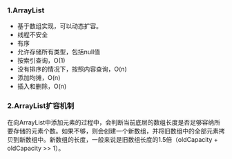 
### 1.ArrayList
- 基于数组实现，可以动态扩容。
- 线程不安全
- 有序
- 允许存储所有类型，包括null值
- 按索引查询，O(1)
- 没有排序的情况下，按照内容查询，O(n)
- 添加均摊，O(n)
- 插入和删除，O(n)

### 2.ArrayList扩容机制
在向ArrayList中添加元素的过程中，会判断当前底层的数组长度是否足够容纳所要存储的元素个数。如果不够，则会创建一个新数组，并将旧数组中的全部元素拷贝到新数组中。新数组的长度，一般来说是旧数组长度的1.5倍（oldCapacity + oldCapacity >> 1）。
